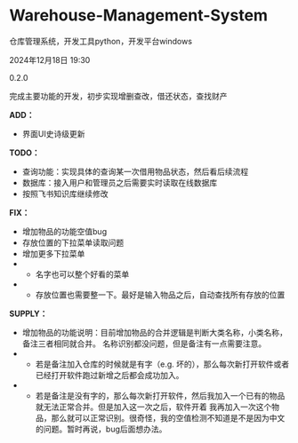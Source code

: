 # Warehouse-Management-System
仓库管理系统，开发工具python，开发平台windows

2024年12月18日 19:30

0.2.0

完成主要功能的开发，初步实现增删查改，借还状态，查找财产

**ADD：**
 - 界面UI史诗级更新

**TODO：**
- 查询功能：实现具体的查询某一次借用物品状态，然后看后续流程
- 数据库：接入用户和管理员之后需要实时读取在线数据库
- 按照飞书知识库继续修改

**FIX：**
 - 增加物品的功能空值bug
 - 存放位置的下拉菜单读取问题
 - 增加更多下拉菜单
 - - 名字也可以整个好看的菜单
 - - 存放位置也需要整一下。最好是输入物品之后，自动查找所有存放的位置

**SUPPLY：**
 - 增加物品的功能说明：目前增加物品的合并逻辑是判断大类名称，小类名称，备注三者相同就合并。
 名称识别都没问题，但是备注有一点需要注意。
 - - 若是备注加入仓库的时候就是有字（e.g. 坏的），那么每次新打开软件或者已经打开软件跑过新增之后都会成功加入。
 - - 若是备注是没有字的，那么每次新打开软件，然后我加入一个已有的物品就无法正常合并。但是加入这一次之后，软件开着
 我再加入一次这个物品，那么就可以正常识别。很奇怪，我的空值检测不知道是不是因为中文的问题。暂时再说，bug后面想办法。